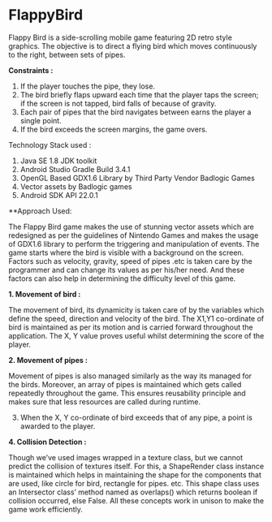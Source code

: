 # FlappyBird

Flappy Bird is a side-scrolling mobile game featuring 2D retro style graphics. The
objective is to direct a flying bird which moves continuously to the right, between
sets of pipes.

**Constraints :**
1. If the player touches the pipe, they lose.
2. The bird briefly flaps upward each time that the player taps the screen; if the
screen is not tapped, bird falls of because of gravity.
3. Each pair of pipes that the bird navigates between earns the player a single
point.
4. If the bird exceeds the screen margins, the game overs.

Technology Stack used :
1. Java SE 1.8 JDK toolkit
2. Android Studio Gradle Build 3.4.1
3. OpenGL Based GDX1.6 Library by Third Party Vendor Badlogic Games
4. Vector assets by Badlogic games
5. Android SDK API 22.0.1


**Approach Used:

The Flappy Bird game makes the use of stunning vector assets which are
redesigned as per the guidelines of Nintendo Games and makes the usage of GDX1.6
library to perform the triggering and manipulation of events.
The game starts where the bird is visible with a background on the screen.
Factors such as velocity, gravity, speed of pipes .etc is taken care by the programmer
and can change its values as per his/her need. And these factors can also help in
determining the difficulty level of this game.

**1. Movement of bird :**

The movement of bird, its dynamicity is taken care of by the variables which
define the speed, direction and velocity of the bird. The X1,Y1 co-ordinate of
bird is maintained as per its motion and is carried forward throughout the
application. The X, Y value proves useful whilst determining the score of the
player.

**2. Movement of pipes :**

Movement of pipes is also managed similarly as the way its managed for the
birds. Moreover, an array of pipes is maintained which gets called repeatedly
throughout the game. This ensures reusability principle and makes sure that less
resources are called during runtime.

3. When the X, Y co-ordinate of bird exceeds that of any pipe, a point is awarded
to the player.

**4. Collision Detection :**

Though we’ve used images wrapped in a texture class, but we cannot predict
the collision of textures itself. For this, a ShapeRender class instance is maintained
which helps in maintaining the shape for the components that are used, like circle for
bird, rectangle for pipes. etc. This shape class uses an Intersector class’ method
named as overlaps() which returns boolean if collision occurred, else False.
All these concepts work in unison to make the game work efficiently.
